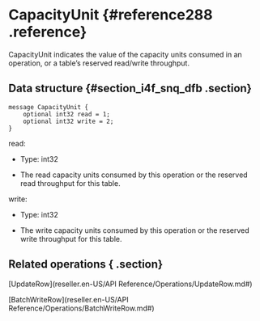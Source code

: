 # CapacityUnit {#reference288 .reference}

CapacityUnit indicates the value of the capacity units consumed in an operation, or a table’s reserved read/write throughput.

## Data structure {#section_i4f_snq_dfb .section}

```language-protobuf
message CapacityUnit {
    optional int32 read = 1;
    optional int32 write = 2;
}

```

read:

-   Type: int32

-   The read capacity units consumed by this operation or the reserved read throughput for this table.


write:

-   Type: int32

-   The write capacity units consumed by this operation or the reserved write throughput for this table.


## Related operations { .section}

[UpdateRow](reseller.en-US/API Reference/Operations/UpdateRow.md#)

[BatchWriteRow](reseller.en-US/API Reference/Operations/BatchWriteRow.md#)


